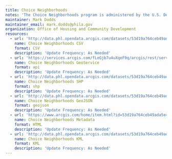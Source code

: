 ```yaml
---
title: Choice Neighborhoods
notes: 'The Choice Neighborhoods program is administered by the U.S. Department of Housing and Urban Development (HUD).  It supports locally driven strategies to address struggling neighborhoods with distressed public or HUD-assisted housing through a comprehensive approach to neighborhood transformation. '
maintainer: Mark Dodds
maintainer_email: mark.dodds@phila.gov
organization: Office of Housing and Community Development
resources:
  - url: 'http://data.phl.opendata.arcgis.com/datasets/53d19a764ceb49ada5e4e903ab92fbd7_0.csv'
    name: Choice Neighborhoods CSV
    format: CSV
    description: 'Update Frequency: As Needed'
  - url: 'https://services.arcgis.com/fLeGjb7u4uXqeF9q/arcgis/rest/services/ChoiceNeighborhoods/FeatureServer/0/query?outFields=*&where=1%3D1'
    name: Choice Neighborhoods GeoService
    format: api
    description: 'Update Frequency: As Needed'
  - url: 'http://data.phl.opendata.arcgis.com/datasets/53d19a764ceb49ada5e4e903ab92fbd7_0.zip'
    name: Choice Neighborhoods SHP
    format: shp
    description: 'Update Frequency: As Needed'
  - url: 'http://data.phl.opendata.arcgis.com/datasets/53d19a764ceb49ada5e4e903ab92fbd7_0.geojson'
    name: Choice Neighborhoods GeoJSON
    format: geojson
    description: 'Update Frequency: As Needed'
  - url: 'https://www.arcgis.com/home/item.html?id=53d19a764ceb49ada5e4e903ab92fbd7'
    name: Choice Neighborhoods Metadata
    format: HTML
    description: 'Update Frequency: As Needed'
  - url: 'http://data.phl.opendata.arcgis.com/datasets/53d19a764ceb49ada5e4e903ab92fbd7_0.kml'
    name: Choice Neighborhoods KML
    format: KML
    description: 'Update Frequency: As Needed'
---
```

